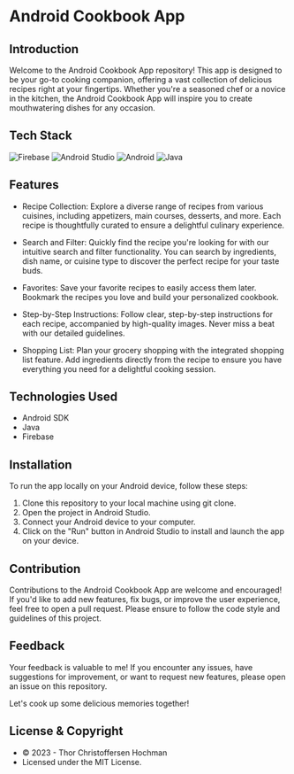 # Android Cookbook App

## Introduction
Welcome to the Android Cookbook App repository! This app is designed to be your go-to cooking companion, offering a vast collection of delicious recipes right at your fingertips. Whether you're a seasoned chef or a novice in the kitchen, the Android Cookbook App will inspire you to create mouthwatering dishes for any occasion.

## Tech Stack
![Firebase](https://img.shields.io/badge/Firebase-039BE5?style=for-the-badge&logo=Firebase&logoColor=white)
![Android Studio](https://img.shields.io/badge/Android%20Studio-3DDC84.svg?style=for-the-badge&logo=android-studio&logoColor=white)
![Android](https://img.shields.io/badge/Android-3DDC84?style=for-the-badge&logo=android&logoColor=white)
![Java](https://img.shields.io/badge/java-%23ED8B00.svg?style=for-the-badge&logo=openjdk&logoColor=white)

## Features
- Recipe Collection: Explore a diverse range of recipes from various cuisines, including appetizers, main courses, desserts, and more. Each recipe is thoughtfully curated to ensure a delightful culinary experience.

- Search and Filter: Quickly find the recipe you're looking for with our intuitive search and filter functionality. You can search by ingredients, dish name, or cuisine type to discover the perfect recipe for your taste buds.

- Favorites: Save your favorite recipes to easily access them later. Bookmark the recipes you love and build your personalized cookbook.

- Step-by-Step Instructions: Follow clear, step-by-step instructions for each recipe, accompanied by high-quality images. Never miss a beat with our detailed guidelines.

- Shopping List: Plan your grocery shopping with the integrated shopping list feature. Add ingredients directly from the recipe to ensure you have everything you need for a delightful cooking session.

## Technologies Used
- Android SDK
- Java
- Firebase

## Installation
To run the app locally on your Android device, follow these steps:

1. Clone this repository to your local machine using git clone.
2. Open the project in Android Studio.
3. Connect your Android device to your computer.
4. Click on the "Run" button in Android Studio to install and launch the app on your device.

## Contribution
Contributions to the Android Cookbook App are welcome and encouraged! If you'd like to add new features, fix bugs, or improve the user experience, feel free to open a pull request. Please ensure to follow the code style and guidelines of this project.

## Feedback
Your feedback is valuable to me! If you encounter any issues, have suggestions for improvement, or want to request new features, please open an issue on this repository.

Let's cook up some delicious memories together!

## License & Copyright
- © 2023 - Thor Christoffersen Hochman
- Licensed under the MIT License.
